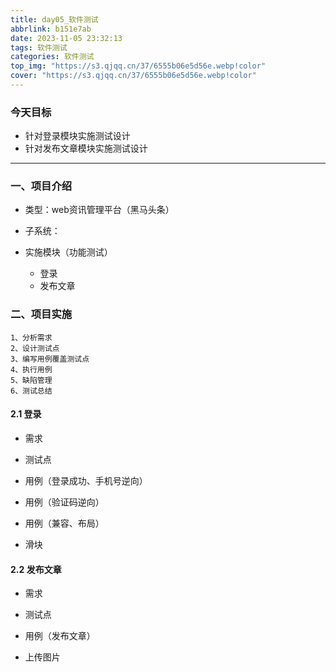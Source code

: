 ```yaml
---
title: day05_软件测试
abbrlink: b151e7ab
date: 2023-11-05 23:32:13
tags: 软件测试
categories: 软件测试
top_img: "https://s3.qjqq.cn/37/6555b06e5d56e.webp!color"
cover: "https://s3.qjqq.cn/37/6555b06e5d56e.webp!color"
---
```


### 今天目标

- 针对登录模块实施测试设计
- 针对发布文章模块实施测试设计

---

### 一、项目介绍

- 类型：web资讯管理平台（黑马头条）

- 子系统：


- 实施模块（功能测试）

  - 登录
  - 发布文章

### 二、项目实施

```
1、分析需求
2、设计测试点
3、编写用例覆盖测试点
4、执行用例
5、缺陷管理
6、测试总结
```

#### 2.1 登录

- 需求


- 测试点


- 用例（登录成功、手机号逆向）


- 用例（验证码逆向）


- 用例（兼容、布局）


- 滑块


#### 2.2 发布文章

- 需求


- 测试点



- 用例（发布文章）









- 上传图片

  

